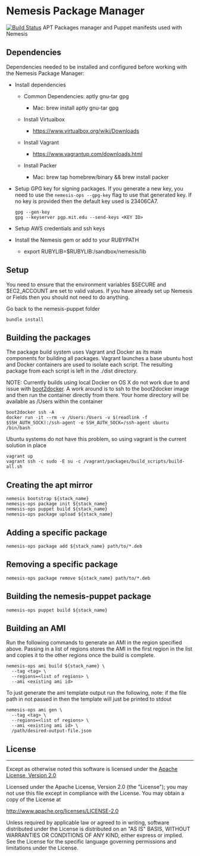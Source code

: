 # Nemesis Package Manager
[![Build Status](https://magnum.travis-ci.com/acquia/nemesis-puppet.svg?token=fuZxkY8h1TVDnxYTXZSB&branch=master)](https://magnum.travis-ci.com/acquia/nemesis-puppet)
APT Packages manager and Puppet manifests used with Nemesis


## Dependencies
Dependencies needed to be installed and configured before working with the
Nemesis Package Manager:

  * Install dependencies
    - Common Dependencies: aptly gnu-tar gpg
      * Mac: brew install aptly gnu-tar gpg

    - Install Virtualbox
      * https://www.virtualbox.org/wiki/Downloads
    - Install Vagrant
      * https://www.vagrantup.com/downloads.html
    - Install Packer
      * Mac: brew tap homebrew/binary && brew install packer

  * Setup GPG key for signing packages. If you generate a new key, you
    need to use the `nemesis-ops --gpg-key` flag to use that generated key.
    If no key is provided then the default key used is 23406CA7.

    ````
    gpg --gen-key
    gpg --keyserver pgp.mit.edu --send-keys <KEY ID>
    ````

  * Setup AWS credentials and ssh keys
  * Install the Nemesis gem or add to your RUBYPATH
    *  export RUBYLIB=$RUBYLIB:/sandbox/nemesis/lib


## Setup

You need to ensure that the environment variables $SECURE and $EC2_ACCOUNT are
set to valid values. If you have already set up Nemesis or Fields then you
should not need to do anything.

Go back to the nemesis-puppet folder

    bundle install


## Building the packages
The package build system uses Vagrant and Docker as its main components for
building all packages. Vagrant launches a base ubuntu host and Docker
containers are used to isolate each script. The resulting package from each
script is left in the ./dist directory.

NOTE: Currently builds using local Docker on OS X do not work due to and issue
with [boot2docker](https://github.com/docker/docker/issues/6396). A work around
is to ssh to the boot2docker image and then run the container directly from there.
Your home directory will be available as /Users within the container

    boot2docker ssh -A
    docker run -it --rm -v /Users:/Users -v $(readlink -f $SSH_AUTH_SOCK):/ssh-agent -e SSH_AUTH_SOCK=/ssh-agent ubuntu /bin/bash

Ubuntu systems do not have this problem, so using vagrant is the current solution
in place

    vagrant up
    vagrant ssh -c sudo -E su -c /vagrant/packages/build_scripts/build-all.sh


## Creating the apt mirror

    nemesis bootstrap ${stack_name}
    nemesis-ops package init ${stack_name}
    nemesis-ops puppet build ${stack_name}
    nemesis-ops package upload ${stack_name}


## Adding a specific package

    nemesis-ops package add ${stack_name} path/to/*.deb


## Removing a specific package

    nemesis-ops package remove ${stack_name} path/to/*.deb


## Building the nemesis-puppet package

    nemesis-ops puppet build ${stack_name}


## Building an AMI
Run the following commands to generate an AMI in the region specified above.
Passing in a list of regions stores the AMI in the first region in the list and
copies it to the other regions once the build is complete.

    nemesis-ops ami build ${stack_name} \
      --tag <tag> \
      --regions=<list of regions> \
      --ami <existing ami id>

To just generate the ami template output run the following, note: if the file
path in not passed in then the template will just be printed to stdout

    nemesis-ops ami gen \
      --tag <tag> \
      --regions=<list of regions> \
      --ami <existing ami id> \
      /path/desired-output-file.json


## License
---
Except as otherwise noted this software is licensed under the [Apache License, Version 2.0](http://www.apache.org/licenses/LICENSE-2.0.html)

Licensed under the Apache License, Version 2.0 (the "License");
you may not use this file except in compliance with the License.
You may obtain a copy of the License at

  http://www.apache.org/licenses/LICENSE-2.0

Unless required by applicable law or agreed to in writing, software
distributed under the License is distributed on an "AS IS" BASIS,
WITHOUT WARRANTIES OR CONDITIONS OF ANY KIND, either express or implied.
See the License for the specific language governing permissions and
limitations under the License.
